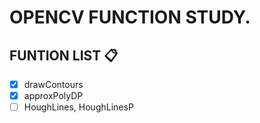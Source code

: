 # OPENCV FUNCTION STUDY.

## FUNTION LIST 📋

- [x] drawContours
- [x] approxPolyDP
- [ ] HoughLines, HoughLinesP
